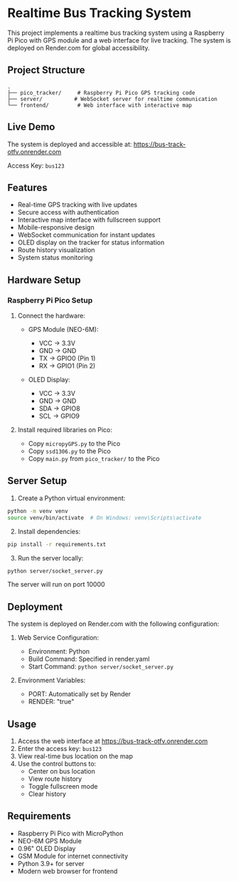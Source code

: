 # Realtime Bus Tracking System

This project implements a realtime bus tracking system using a Raspberry Pi Pico with GPS module and a web interface for live tracking. The system is deployed on Render.com for global accessibility.

## Project Structure

```
.
├── pico_tracker/     # Raspberry Pi Pico GPS tracking code
├── server/          # WebSocket server for realtime communication
└── frontend/         # Web interface with interactive map
```

## Live Demo

The system is deployed and accessible at: https://bus-track-otfv.onrender.com

Access Key: `bus123`

## Features

- Real-time GPS tracking with live updates
- Secure access with authentication
- Interactive map interface with fullscreen support
- Mobile-responsive design
- WebSocket communication for instant updates
- OLED display on the tracker for status information
- Route history visualization
- System status monitoring

## Hardware Setup

### Raspberry Pi Pico Setup

1. Connect the hardware:
   - GPS Module (NEO-6M):
     - VCC → 3.3V
     - GND → GND
     - TX → GPIO0 (Pin 1)
     - RX → GPIO1 (Pin 2)
   
   - OLED Display:
     - VCC → 3.3V
     - GND → GND
     - SDA → GPIO8
     - SCL → GPIO9

2. Install required libraries on Pico:
   - Copy `micropyGPS.py` to the Pico
   - Copy `ssd1306.py` to the Pico
   - Copy `main.py` from `pico_tracker/` to the Pico

## Server Setup

1. Create a Python virtual environment:
```bash
python -m venv venv
source venv/bin/activate  # On Windows: venv\Scripts\activate
```

2. Install dependencies:
```bash
pip install -r requirements.txt
```

3. Run the server locally:
```bash
python server/socket_server.py
```

The server will run on port 10000

## Deployment

The system is deployed on Render.com with the following configuration:

1. Web Service Configuration:
   - Environment: Python
   - Build Command: Specified in render.yaml
   - Start Command: `python server/socket_server.py`

2. Environment Variables:
   - PORT: Automatically set by Render
   - RENDER: "true"

## Usage

1. Access the web interface at https://bus-track-otfv.onrender.com
2. Enter the access key: `bus123`
3. View real-time bus location on the map
4. Use the control buttons to:
   - Center on bus location
   - View route history
   - Toggle fullscreen mode
   - Clear history

## Requirements

- Raspberry Pi Pico with MicroPython
- NEO-6M GPS Module
- 0.96" OLED Display
- GSM Module for internet connectivity
- Python 3.9+ for server
- Modern web browser for frontend 